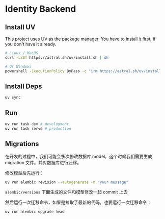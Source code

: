 # Identity Backend

## Install UV

This project uses [UV](https://docs.astral.sh/) as the package manager. You have to [install it first](https://docs.astral.sh/uv/getting-started/installation/), if you don't have it already.

```bash
# Linux / MacOS
curl -LsSf https://astral.sh/uv/install.sh | sh

# Or Windows
powershell -ExecutionPolicy ByPass -c "irm https://astral.sh/uv/install.ps1 | iex"
```

## Install Deps

```bash
uv sync
```

## Run

```bash
uv run task dev # development
uv run task serve # production
```

## Migrations

在开发的过程中，我们可能会多次修改数据库 model，这个时候我们需要生成 migration 文件。并对数据库进行迁移。

修改模型后先运行：

```bash
uv run alembic revision --autogenerate -m "your message"
```

`alembic/versions` 下面生成的文件和模型修改一起 commit 上去

然后运行一次迁移命令，如果是拉取了最新的代码，也要运行一次迁移命令：

```bash
uv run alembic upgrade head
```
